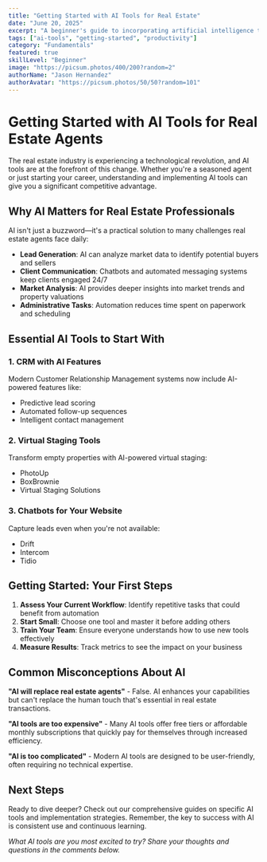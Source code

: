 ```yaml
---
title: "Getting Started with AI Tools for Real Estate"
date: "June 20, 2025"
excerpt: "A beginner's guide to incorporating artificial intelligence tools into your real estate business workflow."
tags: ["ai-tools", "getting-started", "productivity"]
category: "Fundamentals"
featured: true
skillLevel: "Beginner"
image: "https://picsum.photos/400/200?random=2"
authorName: "Jason Hernandez"
authorAvatar: "https://picsum.photos/50/50?random=101"
---
```


# Getting Started with AI Tools for Real Estate Agents

The real estate industry is experiencing a technological revolution, and AI tools are at the forefront of this change. Whether you're a seasoned agent or just starting your career, understanding and implementing AI tools can give you a significant competitive advantage.

## Why AI Matters for Real Estate Professionals

AI isn't just a buzzword—it's a practical solution to many challenges real estate agents face daily:

- **Lead Generation**: AI can analyze market data to identify potential buyers and sellers
- **Client Communication**: Chatbots and automated messaging systems keep clients engaged 24/7
- **Market Analysis**: AI provides deeper insights into market trends and property valuations
- **Administrative Tasks**: Automation reduces time spent on paperwork and scheduling

## Essential AI Tools to Start With

### 1. CRM with AI Features

Modern Customer Relationship Management systems now include AI-powered features like:

- Predictive lead scoring
- Automated follow-up sequences
- Intelligent contact management

### 2. Virtual Staging Tools

Transform empty properties with AI-powered virtual staging:

- PhotoUp
- BoxBrownie
- Virtual Staging Solutions

### 3. Chatbots for Your Website

Capture leads even when you're not available:

- Drift
- Intercom
- Tidio

## Getting Started: Your First Steps

1. **Assess Your Current Workflow**: Identify repetitive tasks that could benefit from automation
2. **Start Small**: Choose one tool and master it before adding others
3. **Train Your Team**: Ensure everyone understands how to use new tools effectively
4. **Measure Results**: Track metrics to see the impact on your business

## Common Misconceptions About AI

**"AI will replace real estate agents"** - False. AI enhances your capabilities but can't replace the human touch that's essential in real estate transactions.

**"AI tools are too expensive"** - Many AI tools offer free tiers or affordable monthly subscriptions that quickly pay for themselves through increased efficiency.

**"AI is too complicated"** - Modern AI tools are designed to be user-friendly, often requiring no technical expertise.

## Next Steps

Ready to dive deeper? Check out our comprehensive guides on specific AI tools and implementation strategies. Remember, the key to success with AI is consistent use and continuous learning.

_What AI tools are you most excited to try? Share your thoughts and questions in the comments below._
